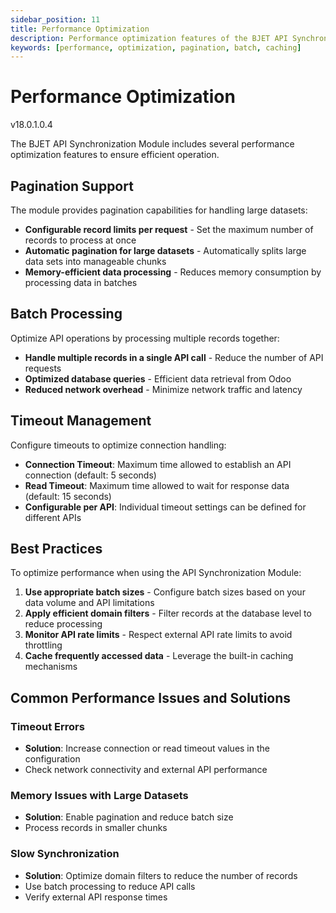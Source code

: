 ```yaml
---
sidebar_position: 11
title: Performance Optimization
description: Performance optimization features of the BJET API Synchronization Module
keywords: [performance, optimization, pagination, batch, caching]
---
```


# Performance Optimization

<span className="version-badge">v18.0.1.0.4</span>

The BJET API Synchronization Module includes several performance optimization features to ensure efficient operation.

## Pagination Support

The module provides pagination capabilities for handling large datasets:

- **Configurable record limits per request** - Set the maximum number of records to process at once
- **Automatic pagination for large datasets** - Automatically splits large data sets into manageable chunks
- **Memory-efficient data processing** - Reduces memory consumption by processing data in batches

## Batch Processing

Optimize API operations by processing multiple records together:

- **Handle multiple records in a single API call** - Reduce the number of API requests
- **Optimized database queries** - Efficient data retrieval from Odoo
- **Reduced network overhead** - Minimize network traffic and latency

## Timeout Management

Configure timeouts to optimize connection handling:

- **Connection Timeout**: Maximum time allowed to establish an API connection (default: 5 seconds)
- **Read Timeout**: Maximum time allowed to wait for response data (default: 15 seconds)
- **Configurable per API**: Individual timeout settings can be defined for different APIs

## Best Practices

To optimize performance when using the API Synchronization Module:

1. **Use appropriate batch sizes** - Configure batch sizes based on your data volume and API limitations
2. **Apply efficient domain filters** - Filter records at the database level to reduce processing
3. **Monitor API rate limits** - Respect external API rate limits to avoid throttling
4. **Cache frequently accessed data** - Leverage the built-in caching mechanisms

## Common Performance Issues and Solutions

### Timeout Errors
- **Solution**: Increase connection or read timeout values in the configuration
- Check network connectivity and external API performance

### Memory Issues with Large Datasets
- **Solution**: Enable pagination and reduce batch size
- Process records in smaller chunks

### Slow Synchronization
- **Solution**: Optimize domain filters to reduce the number of records
- Use batch processing to reduce API calls
- Verify external API response times